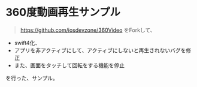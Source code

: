# 360度動画再生サンプル
>https://github.com/iosdevzone/360Video
をForkして、

- swift4化、
- アプリを非アクティブにして、アクティブにしないと再生されないバグを修正
- また、画面をタッチして回転をする機能を停止

を行った、サンプル。

